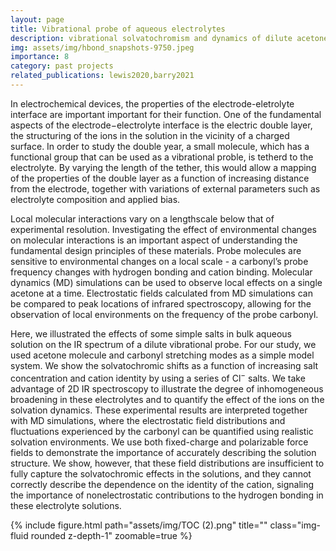 ```yaml
---
layout: page
title: Vibrational probe of aqueous electrolytes
description: vibrational solvatochromism and dynamics of dilute acetone as a carbonyl probe in simple aqueous electrolytes
img: assets/img/hbond_snapshots-9750.jpeg
importance: 8
category: past projects
related_publications: lewis2020,barry2021
---
```


In electrochemical devices, the properties of the electrode-eletrolyte interface are important important for their function. One of the fundamental aspects of the electrode−electrolyte interface is the electric double layer, the structuring of the ions in the solution in the vicinity of a charged surface. In order to study the double year, a small molecule, which has a functional group that can be used as a vibrational proble, is tetherd to the electrolyte. By varying the length of the tether, this would allow a mapping of the properties of the double layer as a function of increasing distance from the electrode, together with variations of external parameters such as electrolyte composition and applied bias.

Local molecular interactions vary on a lengthscale below that of experimental resolution. Investigating the effect of environmental changes on molecular interactions is an important aspect of understanding the fundamental design principles of these materials. Probe molecules are sensitive to environmental changes on a local scale - a carbonyl’s probe frequency changes with hydrogen bonding and cation binding. Molecular dynamics (MD) simulations can be used to observe local effects on a single acetone at a time. Electrostatic fields calculated from MD simulations can be compared to peak locations of infrared spectroscopy, allowing for the observation of local environments on the frequency of the probe carbonyl.

Here, we illustrated the effects of some simple salts in bulk aqueous solution on the IR spectrum of a dilute vibrational probe. For our study, we used acetone molecule and carbonyl stretching modes as a simple model system. We show the solvatochromic shifts as a function of increasing salt concentration and cation identity by using a series of Cl<sup>−</sup> salts. We take advantage of 2D IR spectroscopy to illustrate the degree of inhomogeneous broadening in these electrolytes and to quantify the effect of the ions on the solvation dynamics. These experimental results are interpreted together with MD simulations, where the electrostatic field distributions and fluctuations experienced by the carbonyl can be quantified using realistic solvation environments. We use both fixed-charge and polarizable force fields to demonstrate the importance of accurately describing the solution structure. We show, however, that these field distributions are insufficient to fully capture the solvatochromic effects in the solutions, and they cannot correctly describe the dependence on the identity of the cation, signaling the importance of nonelectrostatic contributions to the hydrogen bonding in these electrolyte solutions.


<div class="row">
    <div class="col-sm mt-3 mt-md-0">
        {% include figure.html path="assets/img/TOC (2).png" title="" class="img-fluid rounded z-depth-1" zoomable=true %}
    </div>
</div>
